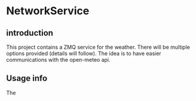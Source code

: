 # NetworkService

## introduction

This project contains a ZMQ service for the weather. There will be multiple options provided (details will follow). The idea is to have easier communications with the open-meteo api.

## Usage info

The 
